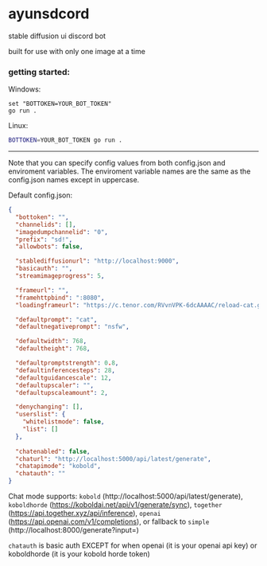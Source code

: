 # ayunsdcord
stable diffusion ui discord bot

built for use with only one image at a time

### getting started:
Windows:
```batch
set "BOTTOKEN=YOUR_BOT_TOKEN"
go run .
```
Linux:
```sh
BOTTOKEN=YOUR_BOT_TOKEN go run .
```

---
Note that you can specify config values from both config.json and enviroment variables. The enviroment variable names are the same as the config.json names except in uppercase.  

Default config.json:
```json
{
  "bottoken": "",
  "channelids": [],
  "imagedumpchannelid": "0",
  "prefix": "sd!",
  "allowbots": false,

  "stablediffusionurl": "http://localhost:9000",
  "basicauth": "",
  "streamimageprogress": 5,

  "frameurl": "",
  "framehttpbind": ":8080",
  "loadingframeurl": "https://c.tenor.com/RVvnVPK-6dcAAAAC/reload-cat.gif",

  "defaultprompt": "cat",
  "defaultnegativeprompt": "nsfw",

  "defaultwidth": 768,
  "defaultheight": 768,

  "defaultpromptstrength": 0.8,
  "defaultinferencesteps": 28,
  "defaultguidancescale": 12,
  "defaultupscaler": "",
  "defaultupscaleamount": 2,

  "denychanging": [],
  "userslist": {
    "whitelistmode": false,
    "list": []
  },
  
  "chatenabled": false,
  "chaturl": "http://localhost:5000/api/latest/generate",
  "chatapimode": "kobold",
  "chatauth": ""
}
```

Chat mode supports: `kobold` (http://localhost:5000/api/latest/generate), `koboldhorde` (https://koboldai.net/api/v1/generate/sync), `together` (https://api.together.xyz/api/inference), `openai` (https://api.openai.com/v1/completions), or fallback to `simple` (http://localhost:8000/generate?input=)

`chatauth` is basic auth EXCEPT for when openai (it is your openai api key) or koboldhorde (it is your kobold horde token)